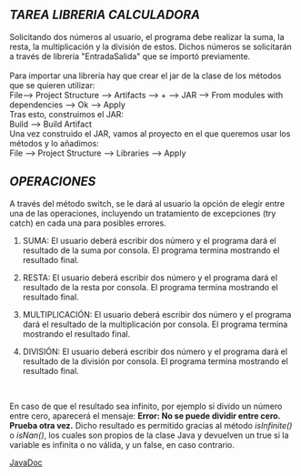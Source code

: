 ***TAREA LIBRERIA CALCULADORA*** <br>
------------------------
Solicitando dos números al usuario, el programa debe realizar la suma, la resta, la multiplicación y la división de estos. Dichos números se solicitarán a través de librería
"EntradaSalida" que se importó previamente. <br><br>
Para importar una librería hay que crear el jar de la clase de los métodos que se quieren utilizar: <br>
File--> Project Structure --> Artifacts --> + --> JAR --> From modules with dependencies --> Ok --> Apply <br>
Tras esto, construimos el JAR: <br>
Build --> Build Artifact <br>
Una vez construido el JAR, vamos al proyecto en el que queremos usar los métodos y lo añadimos:<br>
File --> Project Structure --> Libraries --> Apply

***OPERACIONES***<br>
---------------------------
A través del método switch, se le dará al usuario la opción de elegir entre una de las operaciones, incluyendo un tratamiento de excepciones (try catch) en cada una para posibles errores.

1. SUMA:
El usuario deberá escribir dos número y el programa dará el resultado de la suma por consola. El programa termina mostrando el resultado final.

2. RESTA:
El usuario deberá escribir dos número y el programa dará el resultado de la resta por consola. El programa termina mostrando el resultado final.

3. MULTIPLICACIÓN:
El usuario deberá escribir dos número y el programa dará el resultado de la multiplicación por consola. El programa termina mostrando el resultado final.

4. DIVISIÓN:
El usuario deberá escribir dos número y el programa dará el resultado de la división por consola. El programa termina mostrando el resultado final. 
<br>


En caso de que el resultado sea infinito, por ejemplo si divido un número entre cero, aparecerá el mensaje: **Error: No se puede dividir entre cero. Prueba otra vez.** 
Dicho resultado es permitido gracias al método *isInfinite()* o *isNan()*, los cuales son propios de la clase Java y devuelven un true si la variable es infinita o no válida, y un false, en caso contrario.

[JavaDoc](https://jorgeamestoy.github.io/LibreriaCalculadora/)

